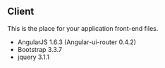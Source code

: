 ## Client

This is the place for your application front-end files.


- AngularJS 1.6.3 (Angular-ui-router 0.4.2) 
- Bootstrap 3.3.7
- jquery 3.1.1
